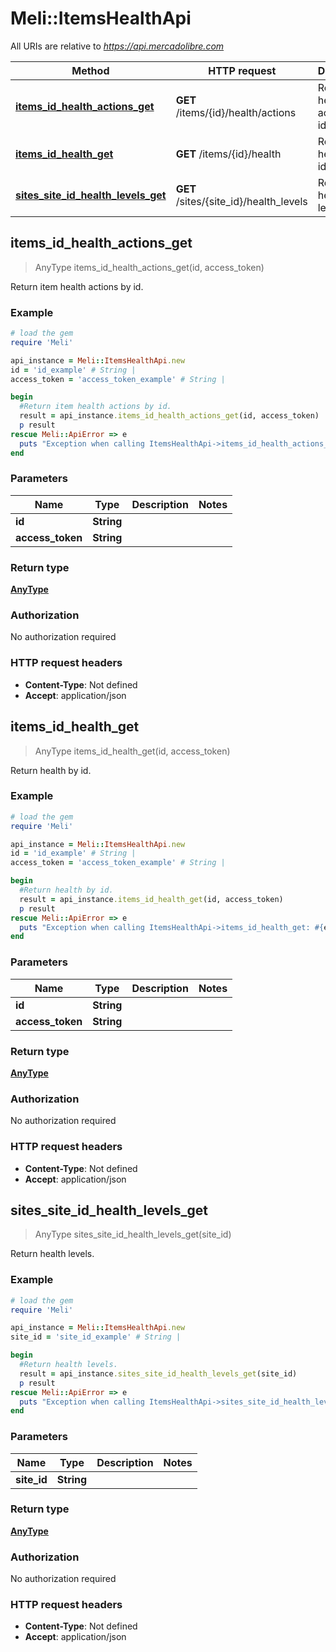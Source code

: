 # Meli::ItemsHealthApi

All URIs are relative to *https://api.mercadolibre.com*

Method | HTTP request | Description
------------- | ------------- | -------------
[**items_id_health_actions_get**](ItemsHealthApi.md#items_id_health_actions_get) | **GET** /items/{id}/health/actions | Return item health actions by id.
[**items_id_health_get**](ItemsHealthApi.md#items_id_health_get) | **GET** /items/{id}/health | Return health by id.
[**sites_site_id_health_levels_get**](ItemsHealthApi.md#sites_site_id_health_levels_get) | **GET** /sites/{site_id}/health_levels | Return health levels.



## items_id_health_actions_get

> AnyType items_id_health_actions_get(id, access_token)

Return item health actions by id.

### Example

```ruby
# load the gem
require 'Meli'

api_instance = Meli::ItemsHealthApi.new
id = 'id_example' # String | 
access_token = 'access_token_example' # String | 

begin
  #Return item health actions by id.
  result = api_instance.items_id_health_actions_get(id, access_token)
  p result
rescue Meli::ApiError => e
  puts "Exception when calling ItemsHealthApi->items_id_health_actions_get: #{e}"
end
```

### Parameters


Name | Type | Description  | Notes
------------- | ------------- | ------------- | -------------
 **id** | **String**|  | 
 **access_token** | **String**|  | 

### Return type

[**AnyType**](AnyType.md)

### Authorization

No authorization required

### HTTP request headers

- **Content-Type**: Not defined
- **Accept**: application/json


## items_id_health_get

> AnyType items_id_health_get(id, access_token)

Return health by id.

### Example

```ruby
# load the gem
require 'Meli'

api_instance = Meli::ItemsHealthApi.new
id = 'id_example' # String | 
access_token = 'access_token_example' # String | 

begin
  #Return health by id.
  result = api_instance.items_id_health_get(id, access_token)
  p result
rescue Meli::ApiError => e
  puts "Exception when calling ItemsHealthApi->items_id_health_get: #{e}"
end
```

### Parameters


Name | Type | Description  | Notes
------------- | ------------- | ------------- | -------------
 **id** | **String**|  | 
 **access_token** | **String**|  | 

### Return type

[**AnyType**](AnyType.md)

### Authorization

No authorization required

### HTTP request headers

- **Content-Type**: Not defined
- **Accept**: application/json


## sites_site_id_health_levels_get

> AnyType sites_site_id_health_levels_get(site_id)

Return health levels.

### Example

```ruby
# load the gem
require 'Meli'

api_instance = Meli::ItemsHealthApi.new
site_id = 'site_id_example' # String | 

begin
  #Return health levels.
  result = api_instance.sites_site_id_health_levels_get(site_id)
  p result
rescue Meli::ApiError => e
  puts "Exception when calling ItemsHealthApi->sites_site_id_health_levels_get: #{e}"
end
```

### Parameters


Name | Type | Description  | Notes
------------- | ------------- | ------------- | -------------
 **site_id** | **String**|  | 

### Return type

[**AnyType**](AnyType.md)

### Authorization

No authorization required

### HTTP request headers

- **Content-Type**: Not defined
- **Accept**: application/json

